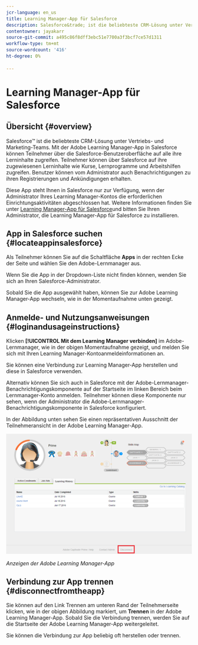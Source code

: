 ```yaml
---
jcr-language: en_us
title: Learning Manager-App für Salesforce
description: Salesforce&trade; ist die beliebteste CRM-Lösung unter Vertriebs- und Marketing-Teams. Mit der Adobe Learning Manager-App in Salesforce können Teilnehmer über die Salesforce-Benutzeroberfläche auf alle ihre Lerninhalte zugreifen. Teilnehmer können über Salesforce auf ihre zugewiesenen Lerninhalte wie Kurse, Lernprogramme und Arbeitshilfen zugreifen. Benutzer können vom Administrator auch Benachrichtigungen zu ihren Registrierungen und Ankündigungen erhalten.
contentowner: jayakarr
source-git-commit: a495c86f8dff3ebc51e7700a3f3bcf7ce57d1311
workflow-type: tm+mt
source-wordcount: '416'
ht-degree: 0%

---
```




# Learning Manager-App für Salesforce

## Übersicht {#overview}

Salesforce™ ist die beliebteste CRM-Lösung unter Vertriebs- und Marketing-Teams. Mit der Adobe Learning Manager-App in Salesforce können Teilnehmer über die Salesforce-Benutzeroberfläche auf alle ihre Lerninhalte zugreifen. Teilnehmer können über Salesforce auf ihre zugewiesenen Lerninhalte wie Kurse, Lernprogramme und Arbeitshilfen zugreifen. Benutzer können vom Administrator auch Benachrichtigungen zu ihren Registrierungen und Ankündigungen erhalten.

Diese App steht Ihnen in Salesforce nur zur Verfügung, wenn der Administrator Ihres Learning Manager-Kontos die erforderlichen Einrichtungsaktivitäten abgeschlossen hat. Weitere Informationen finden Sie unter [Learning Manager-App für Salesforce](../../integration-admin/feature-summary/sfdc-app.md)und bitten Sie Ihren Administrator, die Learning Manager-App für Salesforce zu installieren.

## App in Salesforce suchen {#locateappinsalesforce}

Als Teilnehmer können Sie auf die Schaltfläche **Apps** in der rechten Ecke der Seite und wählen Sie den Adobe-Lernmanager aus.

Wenn Sie die App in der Dropdown-Liste nicht finden können, wenden Sie sich an Ihren Salesforce-Administrator.

Sobald Sie die App ausgewählt haben, können Sie zur Adobe Learning Manager-App wechseln, wie in der Momentaufnahme unten gezeigt.

<!--![](assets/connect-to-prime.png)-->

## Anmelde- und Nutzungsanweisungen {#loginandusageinstructions}

Klicken **[!UICONTROL Mit dem Learning Manager verbinden]** im Adobe-Lernmanager, wie in der obigen Momentaufnahme gezeigt, und melden Sie sich mit Ihren Learning Manager-Kontoanmeldeinformationen an.

Sie können eine Verbindung zur Learning Manager-App herstellen und diese in Salesforce verwenden.

Alternativ können Sie sich auch in Salesforce mit der Adobe-Lernmanager-Benachrichtigungskomponente auf der Startseite im linken Bereich beim Lernmanager-Konto anmelden. Teilnehmer können diese Komponente nur sehen, wenn der Administrator die Adobe-Lernmanager-Benachrichtigungskomponente in Salesforce konfiguriert.

In der Abbildung unten sehen Sie einen repräsentativen Ausschnitt der Teilnehmeransicht in der Adobe Learning Manager-App.

![](assets/learners-view.png)

*Anzeigen der Adobe Learning Manager-App*

## Verbindung zur App trennen {#disconnectfromtheapp}

Sie können auf den Link Trennen am unteren Rand der Teilnehmerseite klicken, wie in der obigen Abbildung markiert, um **Trennen** in der Adobe Learning Manager-App. Sobald Sie die Verbindung trennen, werden Sie auf die Startseite der Adobe Learning Manager-App weitergeleitet.

Sie können die Verbindung zur App beliebig oft herstellen oder trennen.
